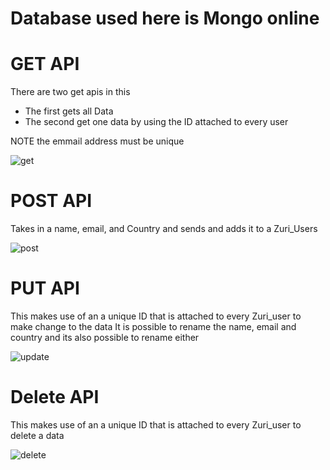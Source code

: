 # Database used here is Mongo online

# GET API

There are two get apis in this

- The first gets all Data
- The second get one data by using the ID attached to every user

NOTE the emmail address must be unique

![get](https://user-images.githubusercontent.com/59563982/117855546-7d24fa00-b282-11eb-8b9a-6af095a1a485.png)

# POST API

Takes in a name, email, and Country and sends and adds it to a Zuri_Users

![post](https://user-images.githubusercontent.com/59563982/117855547-7d24fa00-b282-11eb-925f-c53f195c44c2.png)

# PUT API

This makes use of an a unique ID that is attached to every Zuri_user to make change to the data
It is possible to rename the name, email and country and its also possible to rename either

![update](https://user-images.githubusercontent.com/59563982/117855531-7a2a0980-b282-11eb-888f-ca8ca8cd68f7.png)

# Delete API

This makes use of an a unique ID that is attached to every Zuri_user to delete a data

![delete](https://user-images.githubusercontent.com/59563982/117855543-7c8c6380-b282-11eb-8293-7869110ff3a5.png)
